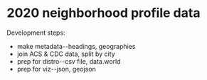 # 2020 neighborhood profile data

Development steps:

* make metadata--headings, geographies
* join ACS & CDC data, split by city
* prep for distro--csv file, data.world
* prep for viz--json, geojson



